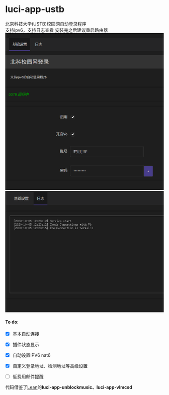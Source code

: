 # luci-app-ustb
北京科技大学(USTB)校园网自动登录程序    
支持ipv6，支持日志查看
安装完之后建议重启路由器
![主界面](./screenshot/1.png)
![日志](./screenshot/2.png)
#### To do:
- [x] 基本自动连接
- [x] 插件状态显示
- [x] 自动设置IPV6 nat6
- [x] 自定义登录地址、检测地址等高级设置
- [ ] 低费用邮件提醒


代码借鉴了[Lean](https://github.com/coolsnowwolf/lede)的**luci-app-unblockmusic、luci-app-vlmcsd**
